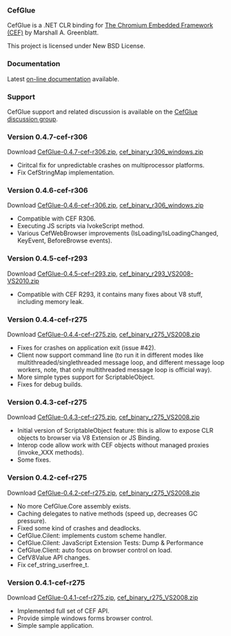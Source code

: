### CefGlue

CefGlue is a .NET CLR binding for [The Chromium Embedded Framework (CEF)](http://code.google.com/p/chromiumembedded) by Marshall A. Greenblatt.

This project is licensed under New BSD License.


### Documentation

Latest [on-line documentation](http://cefglue.dmitriid.com/doc/) available.


### Support

CefGlue support and related discussion is available on the [CefGlue discussion group](https://groups.google.com/forum/#!forum/cefglue).


### Version 0.4.7-cef-r306

Download [CefGlue-0.4.7-cef-r306.zip](https://bitbucket.org/fddima/cefglue/downloads/CefGlue-0.4.7-cef-r306.zip), [cef_binary_r306_windows.zip](http://chromiumembedded.googlecode.com/files/cef_binary_r306_windows.zip)

- Ciritcal fix for unpredictable crashes on multiprocessor platforms.
- Fix CefStringMap implementation.


### Version 0.4.6-cef-r306

Download [CefGlue-0.4.6-cef-r306.zip](https://bitbucket.org/fddima/cefglue/downloads/CefGlue-0.4.6-cef-r306.zip), [cef_binary_r306_windows.zip](http://chromiumembedded.googlecode.com/files/cef_binary_r306_windows.zip)

- Compatible with CEF R306.
- Executing JS scripts via IvokeScript method.
- Various CefWebBrowser improvements (IsLoading/IsLoadingChanged, KeyEvent, BeforeBrowse events). 


### Version 0.4.5-cef-r293

Download [CefGlue-0.4.5-cef-r293.zip](https://bitbucket.org/fddima/cefglue/downloads/CefGlue-0.4.5-cef-r293.zip), [cef_binary_r293_VS2008-VS2010.zip](http://chromiumembedded.googlecode.com/files/cef_binary_r293_VS2008-VS2010.zip)

- Compatible with CEF R293, it contains many fixes about V8 stuff, including memory leak.


### Version 0.4.4-cef-r275

Download [CefGlue-0.4.4-cef-r275.zip](https://bitbucket.org/fddima/cefglue/downloads/CefGlue-0.4.4-cef-r275.zip), [cef_binary_r275_VS2008.zip](http://chromiumembedded.googlecode.com/files/cef_binary_r275_VS2008.zip)

- Fixes for crashes on application exit (issue #42).
- Client now support command line (to run it in different modes like multithreaded/singlethreaded message loop, and different message loop workers, note, that only multithreaded message loop is official way).
- More simple types support for ScriptableObject.
- Fixes for debug builds.


### Version 0.4.3-cef-r275

Download [CefGlue-0.4.3-cef-r275.zip](https://bitbucket.org/fddima/cefglue/downloads/CefGlue-0.4.3-cef-r275.zip), [cef_binary_r275_VS2008.zip](http://chromiumembedded.googlecode.com/files/cef_binary_r275_VS2008.zip)

- Initial version of ScriptableObject feature: this is allow to expose CLR objects to browser via V8 Extension or JS Binding.
- Interop code allow work with CEF objects without managed proxies (invoke_XXX methods).
- Some fixes.


### Version 0.4.2-cef-r275

Download [CefGlue-0.4.2-cef-r275.zip](https://bitbucket.org/fddima/cefglue/downloads/CefGlue-0.4.2-cef-r275.zip), [cef_binary_r275_VS2008.zip](http://chromiumembedded.googlecode.com/files/cef_binary_r275_VS2008.zip)

- No more CefGlue.Core assembly exists.
- Caching delegates to native methods (speed up, decreases GC pressure).
- Fixed some kind of crashes and deadlocks.
- CefGlue.Cilent: implements custom scheme handler.
- CefGlue.Cilent: JavaScript Extension Tests: Dump & Performance
- CefGlue.Client: auto focus on browser control on load.
- CefV8Value API changes.
- Fix cef_string_userfree_t.


### Version 0.4.1-cef-r275

Download [CefGlue-0.4.1-cef-r275.zip](https://bitbucket.org/fddima/cefglue/downloads/CefGlue-0.4.1-cef-r275.zip), [cef_binary_r275_VS2008.zip](http://chromiumembedded.googlecode.com/files/cef_binary_r275_VS2008.zip)

- Implemented full set of CEF API.
- Provide simple windows forms browser control.
- Simple sample application.

